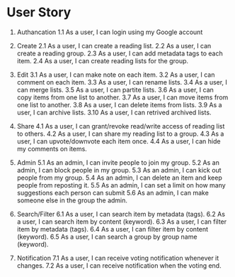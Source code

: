 # User Story

1. Authancation
1.1 As a user, I can login using my Google account

2. Create
2.1 As a user, I can create a reading list.
2.2 As a user, I can create a reading group.
2.3 As a user, I can add metadata tags to each item.
2.4 As a user, I can create reading lists for the group.

3. Edit
3.1 As a user, I can make note on each item.
3.2 As a user, I can comment on each item.
3.3 As a user, I can rename lists.
3.4 As a user, I can merge lists.
3.5 As a user, I can partite lists.
3.6 As a user, I can copy items from one list to another.
3.7 As a user, I can move items from one list to another.
3.8 As a user, I can delete items from lists.
3.9 As a user, I can archive lists.
3.10 As a user, I can retrived archived lists.

4. Share
4.1 As a user, I can grant/revoke read/write access of reading list to others.
4.2 As a user, I can share my reading list to a group.
4.3 As a user, I can upvote/downvote each item once.
4.4 As a user, I can hide my comments on items.

5. Admin
5.1 As an admin, I can invite people to join my group.
5.2 As an admin, I can block people in my group.
5.3 As an admin, I can kick out people from my group.
5.4 As an admin, I can delete an item and keep people from reposting it.
5.5 As an admin, I can set a limit on how many suggestions each person can submit
5.6 As an admin, I can make someone else in the group the admin.

6. Search/Filter
6.1 As a user, I can search item by metadata (tags).
6.2 As a user, I can search item by content (keyword).
6.3 As a user, I can filter item by metadata (tags).
6.4 As a user, I can filter item by content (keyword).
6.5 As a user, I can search a group by group name (keyword).

7. Notification
7.1 As a user, I can receive voting notification whenever it changes.
7.2 As a user, I can receive notification when the voting end.


